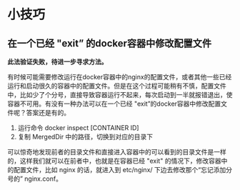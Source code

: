 # 小技巧

## 在一个已经 "exit” 的docker容器中修改配置文件

**此法验证失败，待进一步寻求方法。**

有时候可能需要修改运行在docker容器中的nginx的配置文件，或者其他一些已经运行和启动很久的容器中的配置文件。但是在这个过程可能稍有不慎，配置文件中，比如少了个分号，直接导致容器运行不起来，每次启动到一半就报错退出，使容器不可用。有没有一种办法可以在一个已经 "exit”的docker容器中修改配置文件呢？答案还是有的。

1. 运行命令 docker inspect [CONTAINER ID] 
2. 复制 MergedDir 中的路径，切换到对应的目录下

可以惊奇地发现前者的目录文件和直接进入容器中的可以看到的目录文件是一样的，这样我们就可以在前者中，也就是在容器已经 "exit" 的情况下，修改容器中的配置文件，比如 nginx 的话，就进入到 etc/nginx/ 下边去修改那个“忘记添加分号的” nginx.conf。



